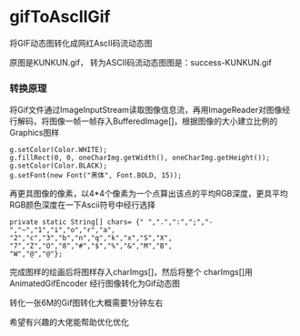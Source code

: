 # gifToAscIIGif
将GIF动态图转化成网红AscII码流动态图

原图是KUNKUN.gif，
转为ASCII码流动态图图是：success-KUNKUN.gif

### 转换原理
将Gif文件通过ImageInputStream读取图像信息流，再用ImageReader对图像经行解码，将图像一帧一帧存入BufferedImage[]，根据图像的大小建立比例的Graphics图样
```
g.setColor(Color.WHITE);
g.fillRect(0, 0, oneCharImg.getWidth(), oneCharImg.getHeight());
g.setColor(Color.BLACK);
g.setFont(new Font("黑体", Font.BOLD, 15));
```
再更具图像的像素，以4*4个像素为一个点算出该点的平均RGB深度，更具平均RGB颜色深度在一下Ascii符号中经行选择
```
private static String[] chars= {" ",".",":",";","-","~","1","i","o","r","a",
"2","c","3","b","n","q","k","x","S","X",
"7","Z","O","8","#","$","%","&","M","B",
"W","@","@"};
```
完成图样的绘画后将图样存入charImgs[]，然后将整个 charImgs[]用AnimatedGifEncoder 经行图像转化为Gif动态图

转化一张6M的Gif图转化大概需要1分钟左右

希望有兴趣的大佬能帮助优化优化
